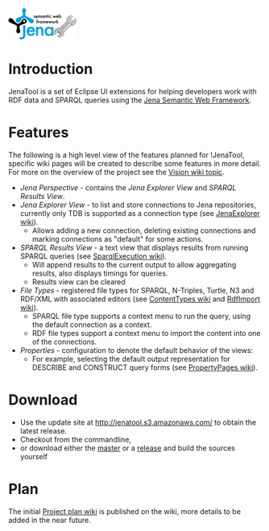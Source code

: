 ![](https://raw.githubusercontent.com/johnstonskj/jenatool/master/org.johnstonshome.jenatool.ui/icons/jenatool-logo-small.png)

# Introduction 

JenaTool is a set of Eclipse UI extensions for helping developers work with RDF data and SPARQL queries using the [Jena Semantic Web Framework](http://jena.sourceforge.net/documentation.html).

# Features

The following is a high level view of the features planned for !JenaTool, specific wiki pages will be created to describe some features in more detail. For more on the overview of the project see the [Vision wiki topic](../../wiki/Vision).

* _Jena Perspective_ - contains the _Jena Explorer View_ and _SPARQL Results View_.
* _Jena Explorer View_ - to list and store connections to Jena repositories, currently only TDB is supported as a connection type (see [JenaExplorer wiki](../../wiki/JenaExplorer)).
  * Allows adding a new connection, deleting existing connections and marking connections as "default" for some actions.
* _SPARQL Results View_ - a text view that displays results from running SPARQL queries (see [SparqlExecution wiki](../../wiki/SparqlExecution)).
  * Will append results to the current output to allow aggregating results, also displays timings for queries.
  * Results view can be cleared
* _File Types_ - registered file types for SPARQL, N-Triples, Turtle, N3 and RDF/XML with associated editors (see [ContentTypes wiki](../../wiki/ContentTypes) and [RdfImport wiki](../../wiki/RdfImport)).
  * SPARQL file type supports a context menu to run the query, using the default connection as a context.
  * RDF file types support a context menu to import the content into one of the connections.
* _Properties_ - configuration to denote the default behavior of the views:
  * For example, selecting the default output representation for DESCRIBE and CONSTRUCT query forms (see [PropertyPages wiki](../../wiki/PropertyPages)).

# Download

- Use the update site at <http://jenatool.s3.amazonaws.com/> to obtain the latest release.
- Checkout from the commandline,
- or download either the [master](https://github.com/johnstonskj/jenatool/archive/master.zip) or a [release](https://github.com/johnstonskj/jenatool/releases) and build the sources yourself

# Plan 

The initial [Project plan wiki](../../wiki/ReleaseNotes) is published on the wiki, more details to be added in the near future.
